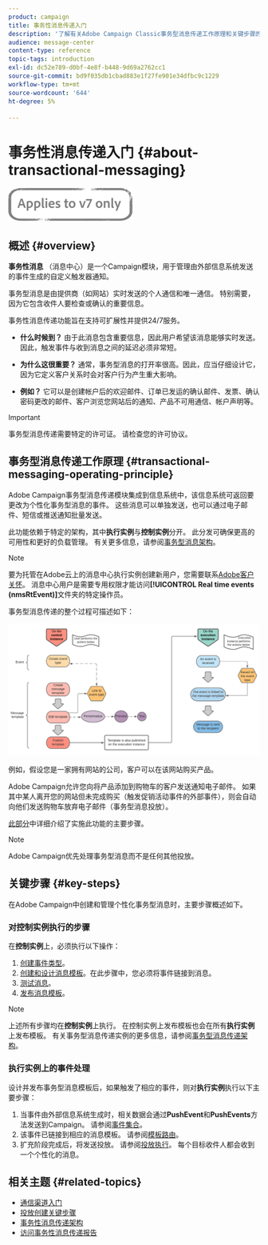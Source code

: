 ```yaml
---
product: campaign
title: 事务性消息传递入门
description: '了解有关Adobe Campaign Classic事务型消息传递工作原理和关键步骤的更多信息。 '
audience: message-center
content-type: reference
topic-tags: introduction
exl-id: dc52e789-d0bf-4e8f-b448-9d69a2762cc1
source-git-commit: bd9f035db1cbad883e1f27fe901e34dfbc9c1229
workflow-type: tm+mt
source-wordcount: '644'
ht-degree: 5%

---
```



# 事务性消息传递入门 {#about-transactional-messaging}

![](../../assets/v7-only.svg)

## 概述 {#overview}

**事务性消息** （消息中心）是一个Campaign模块，用于管理由外部信息系统发送的事件生成的自定义触发器通知。

事务型消息是由提供商（如网站）实时发送的个人通信和唯一通信。 特别需要，因为它包含收件人要检查或确认的重要信息。

事务性消息传递功能旨在支持可扩展性并提供24/7服务。

* **什么时候到？** 由于此消息包含重要信息，因此用户希望该消息能够实时发送。因此，触发事件与收到消息之间的延迟必须非常短。

* **为什么这很重要？** 通常，事务型消息的打开率很高。因此，应当仔细设计它，因为它定义客户关系时会对客户行为产生重大影响。

* **例如？** 它可以是创建帐户后的欢迎邮件、订单已发运的确认邮件、发票、确认密码更改的邮件、客户浏览您网站后的通知、产品不可用通信、帐户声明等。

>[!IMPORTANT]
>
>事务型消息传递需要特定的许可证。 请检查您的许可协议。

<!--Before starting with transactional messaging, make sure you read the corresponding [best practices and limitations]().-->

## 事务型消息传递工作原理 {#transactional-messaging-operating-principle}

Adobe Campaign事务型消息传递模块集成到信息系统中，该信息系统可返回要更改为个性化事务型消息的事件。 这些消息可以单独发送，也可以通过电子邮件、短信或推送通知批量发送。

此功能依赖于特定的架构，其中&#x200B;**执行实例**&#x200B;与&#x200B;**控制实例**&#x200B;分开。 此分发可确保更高的可用性和更好的负载管理。 有关更多信息，请参阅[事务型消息架构](../../message-center/using/transactional-messaging-architecture.md)。

>[!NOTE]
>
>要为托管在Adobe云上的消息中心执行实例创建新用户，您需要联系[Adobe客户关怀](https://helpx.adobe.com/cn/enterprise/admin-guide.html/enterprise/using/support-for-experience-cloud.ug.html)。 消息中心用户是需要专用权限才能访问&#x200B;**[!UICONTROL Real time events (nmsRtEvent)]**&#x200B;文件夹的特定操作员。

事务型消息传递的整个过程可描述如下：

![](assets/transactional-msg-overview.png)

例如，假设您是一家拥有网站的公司，客户可以在该网站购买产品。

Adobe Campaign允许您向将产品添加到购物车的客户发送通知电子邮件。 如果其中某人离开您的网站但未完成购买（触发促销活动事件的外部事件），则会自动向他们发送购物车放弃电子邮件（事务型消息投放）。

[此部分](#key-steps)中详细介绍了实施此功能的主要步骤。

>[!NOTE]
>
>Adobe Campaign优先处理事务型消息而不是任何其他投放。

## 关键步骤 {#key-steps}

在Adobe Campaign中创建和管理个性化事务型消息时，主要步骤概述如下。

### 对控制实例执行的步骤

在&#x200B;**控制实例**&#x200B;上，必须执行以下操作：

1. [创建事件类型](../../message-center/using/creating-event-types.md)。
1. [创建和设计消息模板](../../message-center/using/creating-the-message-template.md)。在此步骤中，您必须将事件链接到消息。
1. [测试消息](../../message-center/using/testing-message-templates.md)。
1. [发布消息模板](../../message-center/using/publishing-message-templates.md)。

>[!NOTE]
>
>上述所有步骤均在&#x200B;**控制实例**&#x200B;上执行。 在控制实例上发布模板也会在所有&#x200B;**执行实例**&#x200B;上发布模板。 有关事务型消息传递实例的更多信息，请参阅[事务型消息传递架构](../../message-center/using/transactional-messaging-architecture.md)。

### 执行实例上的事件处理

设计并发布事务型消息模板后，如果触发了相应的事件，则对&#x200B;**执行实例**&#x200B;执行以下主要步骤：

1. 当事件由外部信息系统生成时，相关数据会通过&#x200B;**PushEvent**&#x200B;和&#x200B;**PushEvents**&#x200B;方法发送到Campaign。 请参阅[事件集合](../../message-center/using/about-event-processing.md#event-collection)。
1. 该事件已链接到相应的消息模板。 请参阅[模板路由](../../message-center/using/about-event-processing.md#routing-towards-a-template)。
1. 扩充阶段完成后，将发送投放。 请参阅[投放执行](../../message-center/using/delivery-execution.md)。 每个目标收件人都会收到一个个性化的消息。

## 相关主题 {#related-topics}

* [通信渠道入门](../../delivery/using/communication-channels.md)
* [投放创建关键步骤](../../delivery/using/steps-about-delivery-creation-steps.md)
* [事务性消息传递架构](../../message-center/using/transactional-messaging-architecture.md)
* [访问事务性消息传递报告](../../message-center/using/about-transactional-messaging-reports.md)
